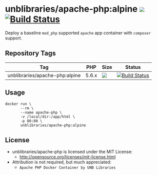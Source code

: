 # unblibraries/apache-php:alpine [![](https://badge.imagelayers.io/unblibraries/apache-php:alpine.svg)](https://imagelayers.io/?images=unblibraries/apache-php:alpine 'Get your own badge on imagelayers.io') [![Build Status](https://travis-ci.org/unb-libraries/docker-apache-php.svg?branch=alpine)](https://travis-ci.org/unb-libraries/docker-apache-php)
Deploy a baseline ```mod_php``` supported ```apache``` app container with ```composer``` support.

## Repository Tags

|                 Tag                | PHP   | Size                                                                                                                                                                                 | Status                                                                                                                                               |
|:----------------------------------:|-------|--------------------------------------------------------------------------------------------------------------------------------------------------------------------------------------|------------------------------------------------------------------------------------------------------------------------------------------------------|
| unblibraries/apache-php:alpine      | 5.6.x | [![](https://badge.imagelayers.io/unblibraries/apache-php:alpine.svg)](https://imagelayers.io/?images=unblibraries/apache-php:alpine 'Get your own badge on imagelayers.io')           | [![Build Status](https://travis-ci.org/unb-libraries/docker-apache-php.svg?branch=alpine)](https://travis-ci.org/unb-libraries/docker-apache-php)      |

## Usage
```
docker run \
       --rm \
       --name apache-php \
       -v /local/dir:/app/html \
       -p 80:80 \
       unblibraries/apache-php:alpine
```

## License
- unblibraries/apache-php is licensed under the MIT License:
  - http://opensource.org/licenses/mit-license.html
- Attribution is not required, but much appreciated:
  - `Apache PHP Docker Container by UNB Libraries`
